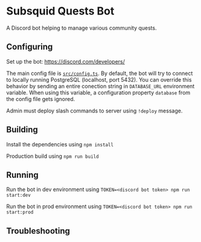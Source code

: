 # Subsquid Quests Bot

A Discord bot helping to manage various community quests. 

## Configuring

Set up the bot: https://discord.com/developers/

The main config file is [`src/config.ts`](./src/config.ts). By default, the bot will try to connect to locally running PostgreSQL (localhost, port 5432). You can override this behavior by sending an entire conection string in `DATABASE_URL` environment variable. When using this variable, a configuration property `database` from the config file gets ignored. 

Admin must deploy slash commands to server using `!deploy` message. 

## Building

Install the dependencies using `npm install`

Production build using `npm run build`

## Running

Run the bot in dev environment using `TOKEN=<discord bot token> npm run start:dev`

Run the bot in prod environment using `TOKEN=<discord bot token> npm run start:prod`

## Troubleshooting

